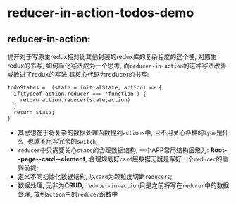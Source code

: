 # reducer-in-action-todos-demo

## reducer-in-action:

   抛开对于写原生redux相对比其他封装的redux库的复杂程度的这个梗, 对原生redux的书写, 如何简化写法成为一个思考, 而`reducer-in-action`的这种写法改善或改进了redux的写法,其核心代码为reducer的书写:

```
todoStates =  (state = initialState, action) => {
  if(typeof action.reducer === 'function') {
    return action.reducer(state,action)
  }
  return state;
}
```

- 其思想在于将复杂的数据处理函数提到`actions`中, 且不用关心各种的`type`是什么, 也就不用写冗余的`switch`;
- `reducer`中只需要关心`state`的合理数据结构, 一个APP常用结构层级为: **Root--page--card--element**, 合理规划好`card`层数据无疑是写好一个`reducer`的重要前提;
- 定义不同初始化数据结构, 以`card`为颗粒度切断`reducers`;
- 数据处理, 无非为**CRUD**, `reducer-in-action`只是之前将写在`reducer`中的数据处理, 放到`action`中的`reducer`函数中
